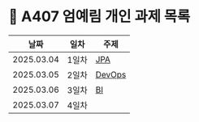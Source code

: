 # :pencil: A407 엄예림 개인 과제 목록

| 날짜       | 일차  | 주제                                                             |
| ---------- | ----- | ---------------------------------------------------------------- |
| 2025.03.04 | 1일차 | [JPA](./1일차_JPA.md) |
| 2025.03.05 | 2일차 | [DevOps]('./2일차_DevOps.md')                                                 |
| 2025.03.06 | 3일차 | [BI]('./3일차_BI.md')                                                 |
| 2025.03.07 | 4일차 | []('./{파일명}')                                                 |

